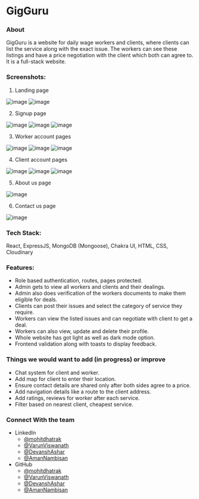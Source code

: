 # GigGuru

### About
GigGuru is a website for daily wage workers and clients, where clients can list the service along with the exact issue. The workers can see these listings and have a price negotiation with the client which both can agree to. It is a full-stack website.

### Screenshots:

1. Landing page

![image](https://user-images.githubusercontent.com/91209576/218294997-b1f75067-9694-481d-a8a5-fdd3bd953684.png)
![image](https://user-images.githubusercontent.com/91209576/218295015-68a46f71-bcf5-4f77-86da-cddf9615348b.png)

2. Signup page

![image](https://user-images.githubusercontent.com/91209576/218295096-49a4715e-ce7a-4759-b7ea-c8bb5c9e9732.png)
![image](https://user-images.githubusercontent.com/91209576/218295108-f74e4968-39d1-4194-a5fb-24be88fd0ad8.png)
![image](https://user-images.githubusercontent.com/91209576/218295123-416b60c4-c994-4313-a343-c349a40f843f.png)

3. Worker account pages

![image](https://user-images.githubusercontent.com/91209576/218295172-cf2821cc-e494-42ae-b6c6-41a3a58e5650.png)
![image](https://user-images.githubusercontent.com/91209576/218295186-a72c782b-2cc0-4acd-8158-7fd920100ffa.png)
![image](https://user-images.githubusercontent.com/91209576/218295196-0b63f457-dfd0-4a68-b4fc-140d0ad195e9.png)

4. Client account pages

![image](https://user-images.githubusercontent.com/91209576/218295214-a603e908-884b-43fa-a72d-d02315978cc7.png)
![image](https://user-images.githubusercontent.com/91209576/218295223-624fa9b5-bfc2-44fe-aeea-e7565a94dc4d.png)
![image](https://user-images.githubusercontent.com/91209576/218295228-a5eeab67-f9b9-419c-8b0d-8f2500b2c2da.png)

5. About us page

![image](https://user-images.githubusercontent.com/91209576/218295257-4ba3766f-beb7-4326-9cac-1be4c64c9ad6.png)

6. Contact us page

![image](https://user-images.githubusercontent.com/91209576/218295264-434576a3-83d7-4eae-bb16-84fcd739a675.png)

### Tech Stack:
React, ExpressJS, MongoDB (Mongoose), Chakra UI, HTML, CSS, Cloudinary

### Features:
  - Role based authentication, routes, pages protected.
  - Admin gets to view all workers and clients and their dealings.
  - Admin also does verification of the workers documents to make them eligible for deals.
  - Clients can post their issues and select the category of service they require.
  - Workers can view the listed issues and can negotiate with client to get a deal.
  - Workers can also view, update and delete their profile.
  - Whole website has got light as well as dark mode option.
  - Frontend validation along with toasts to display feedback.

### Things we would want to add (in progress) or improve
  - Chat system for client and worker.
  - Add map for client to enter their location.
  - Ensure contact details are shared only after both sides agree to a price.
  - Add navigation details like a route to the client address.
  - Add ratings, reviews for worker after each service.
  - Filter based on nearest client, cheapest service.

### Connect With the team
  - LinkedIn
    - [@mohitdhatrak](https://www.linkedin.com/in/mohitdhatrak)
    - [@VarunViswanath](https://www.linkedin.com/in/varun-viswanath-10a3b0222)
    - [@DevanshAshar](https://www.linkedin.com/in/devansh-ashar)
    - [@AmanNambisan](https://www.linkedin.com/in/aman-nambisan-b51799254)
  - GitHub
    - [@mohitdhatrak](https://github.com/mohitdhatrak)
    - [@VarunViswanath](https://github.com/maverick2903)
    - [@DevanshAshar](https://github.com/DevanshAshar)
    - [@AmanNambisan](https://github.com/my-neme-eh-jeff)
